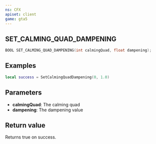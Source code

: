 ```yaml
---
ns: CFX
apiset: client
game: gta5
---
```

## SET_CALMING_QUAD_DAMPENING

```c
BOOL SET_CALMING_QUAD_DAMPENING(int calmingQuad, float dampening);
```
## Examples

```lua
local success = SetCalmingQuadDampening(0, 1.0)
```

## Parameters
* **calmingQuad**: The calming quad
* **dampening**: The dampening value

## Return value
Returns true on success.
